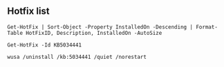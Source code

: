 ## Hotfix list
`Get-HotFix | Sort-Object -Property InstalledOn -Descending | Format-Table HotFixID, Description, InstalledOn -AutoSize`

`Get-HotFix -Id KB5034441`

`wusa /uninstall /kb:5034441 /quiet /norestart`
